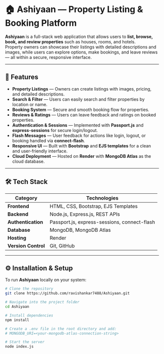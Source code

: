 # 🏠 Ashiyaan — Property Listing & Booking Platform

**Ashiyaan** is a full-stack web application that allows users to **list, browse, book, and review properties** such as houses, rooms, and hotels.  
Property owners can showcase their listings with detailed descriptions and images, while users can explore options, make bookings, and leave reviews — all within a secure, responsive interface.

---

## 🚀 Features

-  **Property Listings** — Owners can create listings with images, pricing, and detailed descriptions.  
-  **Search & Filter** — Users can easily search and filter properties by location or name.  
-  **Booking System** — Secure and smooth booking flow for properties.  
-  **Reviews & Ratings** — Users can leave feedback and ratings on booked properties.  
-  **Authentication & Sessions** — Implemented with **Passport.js** and **express-sessions** for secure login/logout.  
-  **Flash Messages** — User feedback for actions like login, logout, or booking handled via **connect-flash**.  
-  **Responsive UI** — Built with **Bootstrap** and **EJS templates** for a clean and user-friendly interface.  
-  **Cloud Deployment** — Hosted on **Render** with **MongoDB Atlas** as the cloud database.

---

## 🛠️ Tech Stack

| Category | Technologies |
|-----------|--------------|
| **Frontend** | HTML, CSS, Bootstrap, EJS Templates |
| **Backend** | Node.js, Express.js, REST APIs |
| **Authentication** | Passport.js, express-sessions, connect-flash |
| **Database** | MongoDB, MongoDB Atlas |
| **Hosting** | Render |
| **Version Control** | Git, GitHub |

---

## ⚙️ Installation & Setup

To run **Ashiyaan** locally on your system:

```bash
# Clone the repository
git clone https://github.com/ravishankar7488/Ashiyaan.git

# Navigate into the project folder
cd Ashiyaan

# Install dependencies
npm install

# Create a .env file in the root directory and add:
# MONGODB_URI=<your-mongodb-atlas-connection-string>

# Start the server
node index.js
